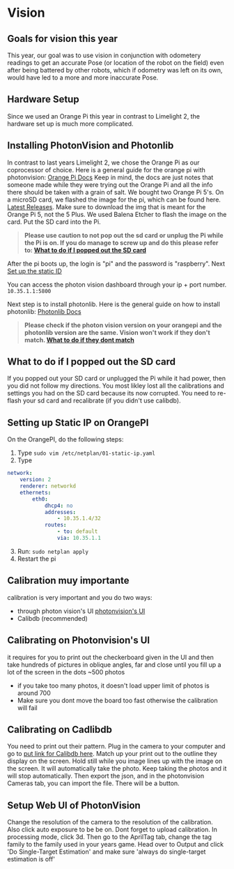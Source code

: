 # Vision

## Goals for vision this year

This year, our goal was to use vision in conjunction with odometery readings to get an accurate Pose (or location of the robot on the field) even after being battered by other robots, which if odometry was left on its own, would have led to a more and more inaccurate Pose.

## Hardware Setup
Since we used an Orange Pi this year in contrast to Limelight 2, the hardware set up is much more complicated. 

## Installing PhotonVision and Photonlib

In contrast to last years Limelight 2, we chose the Orange Pi as our coprocessor of choice. Here is a general guide for the orange pi with photonvision: [Orange Pi Docs](https://docs.google.com/document/d/1DAPOnU2NfOp91UnMQnkhyiUAanlCDJ6zl_YsCkCMZdA/edit) Keep in mind, the docs are just notes that someone made while they were trying out the Orange Pi and all the info there should be taken with a grain of salt. We bought two Orange Pi 5's. On a microSD card, we flashed the image for the pi, which can be found here. [Latest Releases](https://github.com/PhotonVision/photonvision/releases). Make sure to download the img that is meant for the Orange Pi 5, not the 5 Plus. We used Balena Etcher to flash the image on the card. Put the SD card into the Pi. 
>**Please use caution to not pop out the sd card or unplug the Pi while the Pi is on. If you do manage to screw up and do this please refer to: [What to do if I popped out the SD card](#what-to-do-if-i-popped-out-the-sd-card)**
>
After the pi boots up, the login is "pi" and the password is "raspberry". Next [Set up the static ID](#setting-up-static-ip-on-orangepi)

You can access the photon vision dashboard through your ip + port number. ```10.35.1.1:5800```

Next step is to install photonlib. Here is the general guide on how to install photonlib: [Photonlib Docs](https://docs.photonvision.org/en/latest/docs/programming/photonlib/adding-vendordep.html)
>**Please check if the photon vision version on your orangepi and the photonlib version are the same. Vision won't work if they don't match. [What to do if they dont match](#what-to-do-if-photonlib-version-doesnt-match-with-photon-vision-version)**
>

## What to do if I popped out the SD card

If you popped out your SD card or unplugged the Pi while it had power, then you did not follow my directions. You most likley lost all the calibrations and settings you had on the SD card because its now corrupted. You need to re-flash your sd card and recalibrate (if you didn't use calibdb).

## Setting up Static IP on OrangePI

On the OrangePI, do the following steps:

1. Type ```sudo vim /etc/netplan/01-static-ip.yaml```
2. Type
```yaml
network:
    version: 2
    renderer: networkd
    ethernets:
        eth0:
            dhcp4: no
            addresses:
                - 10.35.1.4/32
            routes:
                - to: default
                via: 10.35.1.1           
```

3. Run: `sudo netplan apply`
4. Restart the pi

## Calibration muy importante 
calibration is very important and you do two ways:
* through photon vision's UI [photonvision's UI](#photonvisions-ui)
* Calibdb (recommended)

## Calibrating on Photonvision's UI
it requires for you to print out the checkerboard given in the UI and then take hundreds of pictures in oblique angles, far and close until you fill up a lot of the screen in the dots ~500 photos

* if you take too many photos, it doesn't load upper limit of photos is around 700
* Make sure you dont move the board too fast otherwise the calibration will fail

## Calibrating on Cadlibdb
You need to print out their pattern. Plug in the camera to your computer and go to [put link for Calibdb here](). Match up your print out to the outline they display on the screen. Hold still while you image lines up with the image on the screen. It will automatically take the photo. Keep taking the photos and it will stop automatically. Then export the json, and in the photonvision Cameras tab, you can import the file. There will be a button.

## Setup Web UI of PhotonVision
Change the resolution of the camera to the resolution of the calibration. Also click auto exposure to be be on. Dont forget to upload calibration. In processing mode, click 3d. Then go to the AprilTag tab, change the tag family to the family used in your years game. Head over to Output and click 'Do Single-Target Estimation' and make sure 'always do single-target estimation is off'